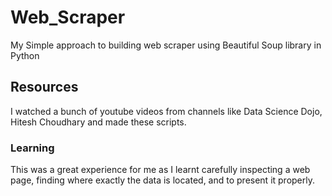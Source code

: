 # Web_Scraper
My Simple approach to building web scraper using Beautiful Soup library in Python

## Resources
I watched a bunch of youtube videos from channels like Data Science Dojo, Hitesh Choudhary and made these scripts.

### Learning
This was a great experience for me as I learnt carefully inspecting a web page, finding where exactly the data is located, and to present it properly.
